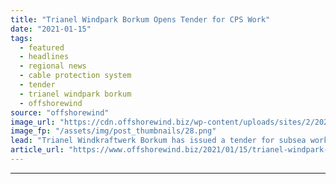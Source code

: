 ```yaml
---
title: "Trianel Windpark Borkum Opens Tender for CPS Work"
date: "2021-01-15"
tags: 
  - featured
  - headlines
  - regional news
  - cable protection system
  - tender
  - trianel windpark borkum
  - offshorewind
source: "offshorewind"
image_url: "https://cdn.offshorewind.biz/wp-content/uploads/sites/2/2021/01/15102004/CPS-Services-Wanted-for-Trianel-Windpark-Borkum.png"
image_fp: "/assets/img/post_thumbnails/28.png"
lead: "Trianel Windkraftwerk Borkum has issued a tender for subsea works on the cable protection"
article_url: "https://www.offshorewind.biz/2021/01/15/trianel-windpark-borkum-opens-tender-for-cps-work/"
---
```


---
